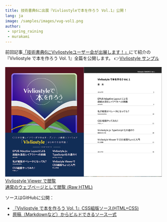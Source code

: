 ```yaml
---
title: 技術書典6に出展『Vivliostyleで本を作ろう Vol.1』公開！
lang: ja
image: /samples/images/vug-vol1.png
author:
 - spring_raining
 - murakami
---
```


前回記事[「技術書典6にVivliostyleユーザー会が出展します！」](/ja/blog/2019/04/13/appearance-of-user-group-in-tbf06)にて紹介の『Vivliostyle で本を作ろう Vol. 1』全篇を公開します。
👉[Vivliostyle サンプル](/ja/samples/)

[![『Vivliostyle で本を作ろう Vol. 1』](/samples/images/vug-vol1.png) Vivliostyle Viewer で閲覧](https://vivliostyle.github.io/vivliostyle.js/viewer/vivliostyle-viewer.html#b=https://vivliostyle.github.io/vivliostyle_doc/ja/vivliostyle-user-group-vol1/index.html&renderAllPages=true)  
[通常のウェブページとして閲覧 (Raw HTML)](https://vivliostyle.github.io/vivliostyle_doc/ja/vivliostyle-user-group-vol1/index.html)

ソースはGitHubに公開：
* [『Vivliostyle で本を作ろう Vol. 1』CSS組版ソース(HTML+CSS)](https://github.com/vivliostyle/vivliostyle_doc/tree/gh-pages/ja/vivliostyle-user-group-vol1)
* [原稿（Markdownなど）からビルドできるソース一式](https://github.com/spring-raining/tbf06-draft)

